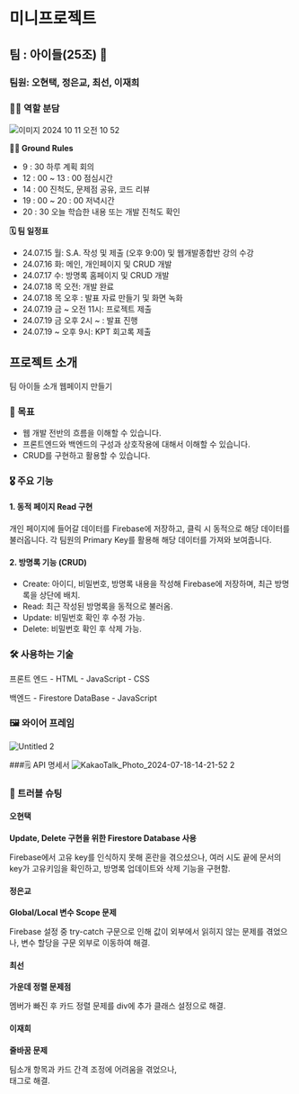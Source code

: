 # 미니프로젝트
## 팀 : 아이들(25조) 👶
### 팀원: 오현택, 정은교, 최선, 이재희
### 👩‍💻 역할 분담
![이미지 2024  10  11  오전 10 52](https://github.com/user-attachments/assets/34bf492e-d9f7-4513-b41b-ac6142cb1012)

**🐱‍🏍 Ground Rules**
- 9 : 30 하루 계획 회의
- 12 : 00 ~ 13 : 00 점심시간
- 14 : 00 진척도, 문제점 공유, 코드 리뷰
- 19 : 00 ~ 20 : 00 저녁시간
- 20 : 30 오늘 학습한 내용 또는 개발 진척도 확인

**🗓️ 팀 일정표**
- 24.07.15 월: S.A. 작성 및 제출 (오후 9:00) 및 웹개발종합반 강의 수강
- 24.07.16 화: 메인, 개인페이지  및 CRUD 개발
- 24.07.17 수: 방명록 홈페이지  및 CRUD 개발
- 24.07.18 목 오전: 개발 완료
- 24.07.18 목 오후 : 발표 자료 만들기 및 화면 녹화
- 24.07.19 금 ~ 오전 11시: 프로젝트 제출    
- 24.07.19 금 오후 2시 ~ : 발표 진행
- 24.07.19 ~ 오후 9시: KPT 회고록 제출

## 프로젝트 소개
  팀 아이들 소개 웹페이지 만들기

### 🎯 목표
  - 웹 개발 전반의 흐름을 이해할 수 있습니다.
  - 프론트엔드와 백엔드의 구성과 상호작용에 대해서 이해할 수 있습니다.
  - CRUD를 구현하고 활용할 수 있습니다.

### 🎖️ 주요 기능
#### 1. 동적 페이지 Read 구현
개인 페이지에 들어갈 데이터를 Firebase에 저장하고, 클릭 시 동적으로 해당 데이터를 불러옵니다. 각 팀원의 Primary Key를 활용해 해당 데이터를 가져와 보여줍니다.

#### 2. 방명록 기능 (CRUD)

- Create: 아이디, 비밀번호, 방명록 내용을 작성해 Firebase에 저장하며, 최근 방명록을 상단에 배치.
- Read: 최근 작성된 방명록을 동적으로 불러옴.
- Update: 비밀번호 확인 후 수정 가능.
- Delete: 비밀번호 확인 후 삭제 가능.


### 🛠️ 사용하는 기술
  프론트 엔드
    - HTML
    - JavaScript
    - CSS
  
  백엔드
    - Firestore DataBase
    - JavaScript


### 🖼️ 와이어 프레임
![Untitled 2](https://github.com/user-attachments/assets/59258957-1778-46bb-8750-e48d15ad3014)

###🗒️ API 명세서
![KakaoTalk_Photo_2024-07-18-14-21-52 2](https://github.com/user-attachments/assets/02a020ae-26c6-473e-b9f1-430d532c3df9)


### 🚨 트러블 슈팅
#### 오현택
**Update, Delete 구현을 위한 Firestore Database 사용**

Firebase에서 고유 key를 인식하지 못해 혼란을 겪으셨으나, 여러 시도 끝에 문서의 key가 고유키임을 확인하고, 방명록 업데이트와 삭제 기능을 구현함.

#### 정은교
**Global/Local 변수 Scope 문제**

Firebase 설정 중 try-catch 구문으로 인해 값이 외부에서 읽히지 않는 문제를 겪었으나, 변수 할당을 구문 외부로 이동하여 해결.

#### 최선
**가운데 정렬 문제점** 

멤버가 빠진 후 카드 정렬 문제를 div에 추가 클래스 설정으로 해결.

#### 이재희
**줄바꿈 문제**

팀소개 항목과 카드 간격 조정에 어려움을 겪었으나, <br/> 태그로 해결.
